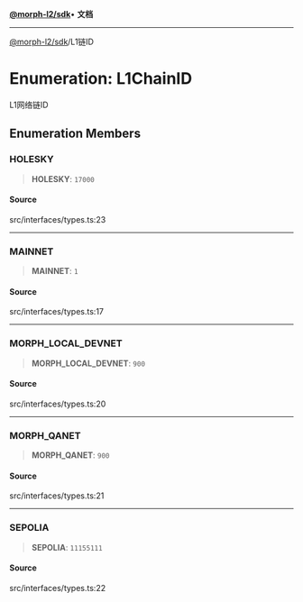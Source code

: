 [**@morph-l2/sdk**](../globals.md)• **文档**

***

[@morph-l2/sdk](../globals.md)/L1链ID

# Enumeration: L1ChainID

L1网络链ID

## Enumeration Members

### HOLESKY

> **HOLESKY**: `17000`

#### Source

src/interfaces/types.ts:23

***

### MAINNET

> **MAINNET**: `1`

#### Source

src/interfaces/types.ts:17

***

### MORPH\_LOCAL\_DEVNET

> **MORPH\_LOCAL\_DEVNET**: `900`

#### Source

src/interfaces/types.ts:20

***

### MORPH\_QANET

> **MORPH\_QANET**: `900`

#### Source

src/interfaces/types.ts:21

***

### SEPOLIA

> **SEPOLIA**: `11155111`

#### Source

src/interfaces/types.ts:22
